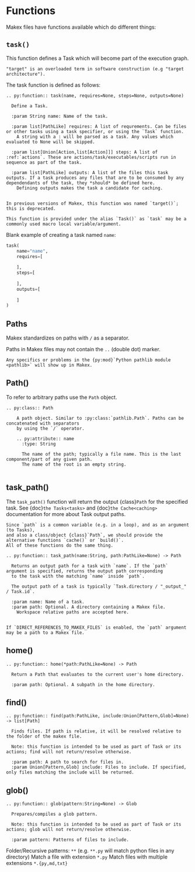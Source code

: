 # Functions

Makex files have functions available which do different things:

## `task()`

This function defines a Task which will become part of the execution graph.

```{todo}
"target" is an overloaded term in software construction (e.g "target architecture").
```

The task function is defined as follows:

```{eval-rst}
.. py:function:: task(name, requires=None, steps=None, outputs=None)
  
  Define a Task.
  
  :param String name: Name of the task.
      
  :param list[PathLike] requires: A list of requrements. Can be files or other tasks using a task specifier, or using the `Task` function.
    A string with a : will be parsed as a task. Any values which evaluated to None will be skipped.
  
  :param list[Union[Action,list[Action]]] steps: A list of :ref:`actions`. These are actions/task/executables/scripts run in sequence as part of the task.
  
  :param list[PathLike] outputs: A list of the files this task outputs. If a task produces any files that are to be consumed by any dependendants of the task, they *should* be defined here. 
    Defining outputs makes the task a candidate for caching.
      
```

```{note}
In previous versions of Makex, this function was named `target()`; this is deprecated.
```

```{note}
This function is provided under the alias `Task()` as `task` may be a commonly used macro local variable/argument.
```

<!--
path=None,
:param list[PathLike] path: Path to the task's output directory.
This will be automatically generated by default. You may define a path shared between
tasks by assigning a variable with the :py:func:`path` function and passing the returned Path.
  .. note:: The `path` argument is deprecated and may be removed, or placed behind a flag. 
     It's absolutely unsafe.
-->

Blank example of creating a task named `name`:

```python
task(
    name="name",
    requires=[
        
    ],
    steps=[
        
    ],
    outputs=[
        
    ]
)
```


## Paths

Makex standardizes on paths with `/` as a separator.

Paths in Makex files may not contain the `..` (double dot) marker.

<!--
This shouldn't be a problem unless you are on Windows and doing something specific.

If you need a different seperator for a Path object use the {py:class}`WindowsPath` object.
-->

```{note}
Any specifics or problems in the {py:mod}`Python pathlib module <pathlib>` will show up in Makex.
```

## Path()

To refer to arbitrary paths use the `Path` object.

```{eval-rst}
.. py:class:: Path

    A path object. Similar to :py:class:`pathlib.Path`. Paths can be concatenated with separators
    by using the `/` operator.
    
    .. py:attribute:: name
      :type: String
      
      The name of the path; typically a file name. This is the last component/part of any given path.
      The name of the root is an empty string.
      
```
<!--
### WindowsPath()

```{eval-rst}
.. py:class:: WindowsPath

    A path object. Similar to :py:class:`pathlib.PureWindowsPath`.
```
-->

## task_path()

The `task_path()` function will return the output {class}`Path` for the specified task.
See {doc}`the Tasks<tasks>` and {doc}`the Cache<caching>` documentation for more about Task output paths.

```{todo}
Since `path` is a common variable (e.g. in a loop), and as an argument (to Tasks), 
and also a class/object {class}`Path`, we should provide the alternative functions `cache()` or `build()`. 
All of these functions do the same thing.
```


```{eval-rst}
.. py:function:: task_path(name:String, path:PathLike=None) -> Path
  
  Returns an output path for a task with `name`. If the `path` argument is specified, returns the output path corresponding
  to the task with the matching `name` inside `path`.  
  
  The output path of a task is typically `Task.directory / "_output_" / Task.id`.
  
  :param name: Name of a task.
  :param path: Optional. A directory containing a Makex file.
    Workspace relative paths are accepted here.
    
```

```{note}
If `DIRECT_REFERENCES_TO_MAKEX_FILES` is enabled, the `path` argument may be a path to a Makex file.
```

## home()

```{eval-rst}
.. py:function:: home(*path:PathLike=None) -> Path
  
  Return a Path that evaluates to the current user's home directory.
  
  :param path: Optional. A subpath in the home directory.
```


## find()

```{eval-rst}
.. py:function:: find(path:PathLike, include:Union[Pattern,Glob]=None) -> list[Path]
  
  Finds files. If path is relative, it will be resolved relative to the folder of the makex file.
  
  Note: this function is intended to be used as part of Task or its actions; find will not return/resolve otherwise.  
  
  :param path: A path to search for files in.
  :param Union[Pattern,Glob] include: Files to include. If specified, only files matching the include will be returned.
```

## glob()

```{eval-rst}
.. py:function:: glob(pattern:String=None) -> Glob
  
  Prepares/compiles a glob pattern.
  
  Note: this function is intended to be used as part of Task or its actions; glob will not return/resolve otherwise.  
  
  :param pattern: Patterns of files to include.
```

Folder/Recursive patterns: `**` (e.g. `**.py` will match python files in any directory)
Match a file with extension `*.py`
Match files with multiple extensions `*.{py,md,txt}`
